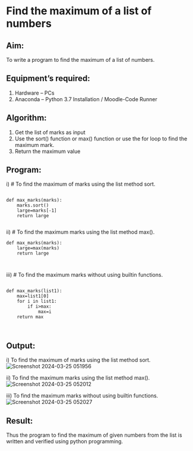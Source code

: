 # Find the maximum of a list of numbers
## Aim:
To write a program to find the maximum of a list of numbers.
## Equipment’s required:
1.	Hardware – PCs
2.	Anaconda – Python 3.7 Installation / Moodle-Code Runner
## Algorithm:
1.	Get the list of marks as input
2.	Use the sort() function or max() function or use the for loop to find the maximum mark.
3.	Return the maximum value
## Program:

i)	# To find the maximum of marks using the list method sort.
```

def max_marks(marks):
    marks.sort()
    large=marks[-1]
    return large


```

ii)	# To find the maximum marks using the list method max().
```
def max_marks(marks):
    large=max(marks)
    return large



```

iii) # To find the maximum marks without using builtin functions.
```

def max_marks(list1):
    max=list1[0]
    for i in list1:
        if i>max:
            max=i
    return max



```



## Output:
i) To find the maximum of marks using the list method sort.
![Screenshot 2024-03-25 051956](https://github.com/RAGULRAAJAN/FindMaximum/assets/147473144/ceb10188-f58b-4caa-b58c-56a099118906)

ii)	To find the maximum marks using the list method max().
![Screenshot 2024-03-25 052012](https://github.com/RAGULRAAJAN/FindMaximum/assets/147473144/2c02d8a5-0676-41bc-9775-d9a69e7181c8)

iii) To find the maximum marks without using builtin functions.
![Screenshot 2024-03-25 052027](https://github.com/RAGULRAAJAN/FindMaximum/assets/147473144/7d3a5c85-980a-4d6f-8b64-ac0d4b40ca74)


## Result:
Thus the program to find the maximum of given numbers from the list is written and verified using python programming.
